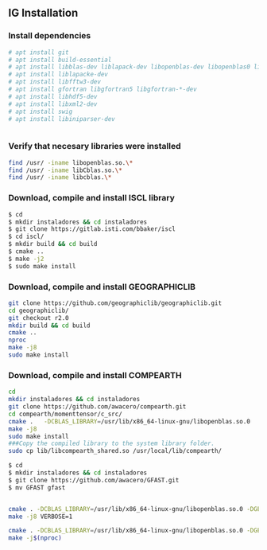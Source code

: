 ## IG Installation 
### Install dependencies
``` bash
# apt install git
# apt install build-essential 
# apt install libblas-dev liblapack-dev libopenblas-dev libopenblas0 libopenblas64-dev
# apt install liblapacke-dev
# apt install libfftw3-dev 
# apt install gfortran libgfortran5 libgfortran-*-dev
# apt install libhdf5-dev
# apt install libxml2-dev
# apt install swig
# apt install libiniparser-dev



``` 

### Verify that necesary libraries were installed
``` bash 
find /usr/ -iname libopenblas.so.\*
find /usr/ -iname libCblas.so.\*
find /usr/ -iname libcblas.\*
```

### Download, compile and install ISCL library

``` bash
$ cd
$ mkdir instaladores && cd instaladores
$ git clone https://gitlab.isti.com/bbaker/iscl
$ cd iscl/
$ mkdir build && cd build
$ cmake ..
$ make -j2
$ sudo make install 

```

### Download, compile and install GEOGRAPHICLIB

```bash
git clone https://github.com/geographiclib/geographiclib.git
cd geographiclib/
git checkout r2.0 
mkdir build && cd build
cmake ..
nproc
make -j8
sudo make install

```

### Download, compile and install COMPEARTH

``` bash
cd
mkdir instaladores && cd instaladores
git clone https://github.com/awacero/compearth.git
cd compearth/momenttensor/c_src/
cmake .   -DCBLAS_LIBRARY=/usr/lib/x86_64-linux-gnu/libopenblas.so.0  
make -j8
sudo make install
###Copy the compiled library to the system library folder. 
sudo cp lib/libcompearth_shared.so /usr/local/lib/compearth/

```


```bash
$ cd
$ mkdir instaladores && cd instaladores
$ git clone https://github.com/awacero/GFAST.git
$ mv GFAST gfast


cmake . -DCBLAS_LIBRARY=/usr/lib/x86_64-linux-gnu/libopenblas.so.0 -DGEOLIB_LIBRARY=/home/wilson/instaladores/geographiclib/build/src/libGeographicLib.so
make -j8 VERBOSE=1

cmake . -DCBLAS_LIBRARY=/usr/lib/x86_64-linux-gnu/libopenblas.so.0 -DGEOLIB_LIBRARY=/home/wilson/instaladores/geographiclib/build/src/libGeographicLib.so -DH5_LIBRARY=/usr/lib/x86_64-linux-gnu/hdf5/serial/libhdf5.so -DH5_C_INCLUDE_DIR=/usr/include/hdf5/serial/ -DINIPARSER_INCLUDE_DIR=/usr/include/iniparser/
make -j$(nproc)


```
